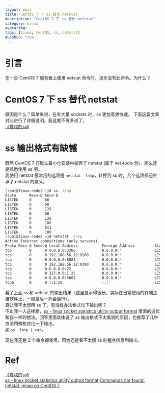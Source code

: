 ```yaml
---
layout: post
title: CentOS 7 下 ss 替代 netstat
description: "CentOS 7 下 ss 替代 netstat"
category: Linux
avatarimg:
tags: [Linux, CentOS, ss, netstat]
duoshuo: true
---
```


# 引言

在一台 CentOS 7 服务器上使用 netstat 命令时，提示没有此命令。为什么？

# CentOS 7 下 ss 替代 netstat

原因是什么？简单来说，在有大量 sockets 时，ss 更加高效快速。
下面这篇文章对此进行了详细说明。我这就不再多说了。  
[《篡权的ss》](http://roclinux.cn/?p=2420)  

# ss 输出格式有缺憾

既然 CentOS 7 在默认最小化安装中摒弃了 netstat (属于 net-tools 包)，那么还是熟悉使用 ss 吧。  
我使用 netstat 最常用的选项是 `netstat -lntp`，转换到 ss 时，几个选项都还继承了 netstat 的意义。

```bash
[root@linux-node2 ~]# ss -ltnp
State      Recv-Q Send-Q                                                            Local Address:Port                                                                           Peer Address:Port              
LISTEN     0      50                                                                            *:3306                                                                                      *:*                   users:(("mysqld",pid=3310,fd=14))
LISTEN     0      50                                                                192.168.56.12:9200                                                                                      *:*                   users:(("java",pid=30992,fd=85))
LISTEN     0      128                                                                           *:8081                                                                                      *:*                   users:(("httpd",pid=58518,fd=3),("httpd",pid=32905,fd=3),("httpd",pid=32904,fd=3),("httpd",pid=32903,fd=3),("httpd",pid=32902,fd=3),("httpd",pid=32901,fd=3))
LISTEN     0      50                                                                192.168.56.12:9300                                                                                      *:*                   users:(("java",pid=30992,fd=80))
LISTEN     0      128                                                                           *:22                                                                                        *:*                   users:(("sshd",pid=20133,fd=3))
LISTEN     0      100                                                                   127.0.0.1:25                                                                                        *:*                   users:(("master",pid=2048,fd=13))
LISTEN     0      511                                                                           *:5601                                                                                      *:*                   users:(("node",pid=32500,fd=11))
LISTEN     0      100                                                                         ::1:25                                                                                       :::*                   users:(("master",pid=2048,fd=14))
[root@linux-node2 ~]# netstat -lntp
Active Internet connections (only servers)
Proto Recv-Q Send-Q Local Address           Foreign Address         State       PID/Program name    
tcp        0      0 0.0.0.0:3306            0.0.0.0:*               LISTEN      3310/mysqld         
tcp        0      0 192.168.56.12:9200      0.0.0.0:*               LISTEN      30992/java          
tcp        0      0 0.0.0.0:8081            0.0.0.0:*               LISTEN      32901/httpd         
tcp        0      0 192.168.56.12:9300      0.0.0.0:*               LISTEN      30992/java          
tcp        0      0 0.0.0.0:22              0.0.0.0:*               LISTEN      20133/sshd          
tcp        0      0 127.0.0.1:25            0.0.0.0:*               LISTEN      2048/master         
tcp        0      0 0.0.0.0:5601            0.0.0.0:*               LISTEN      32500/node          
tcp6       0      0 ::1:25                  :::*                    LISTEN      2048/master  
```    

看了上面 ss 和 netstat 的输出结果（这里显示得很长，实际在日常使用的终端连接软件上，一般最后一列会换行），  
真让我不太想用 ss 了，有没有办法格式化下输出呢？  
不止我一人这样想，[ss - linux socket statistics utility output format](http://unix.stackexchange.com/questions/252744/ss-linux-socket-statistics-utility-output-format) 里面的这位和我一样的想法。回答里面具体说了 ss 输出格式不太美观的原因，也推荐了几种方法稍微格式化一下输出。  
如 `ss -lntp | cat`。  

现在我还是 2 个命令都使用，因为还是看不太惯 ss 的程序信息列输出。


# Ref
[《篡权的ss》](http://roclinux.cn/?p=2420)  
[ss - linux socket statistics utility output format](http://unix.stackexchange.com/questions/252744/ss-linux-socket-statistics-utility-output-format) 
[Commands not found: netstat, nmap on CentOS 7](http://unix.stackexchange.com/questions/146190/commands-not-found-netstat-nmap-on-centos-7)  

